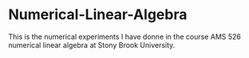 # Numerical-Linear-Algebra

This is the numerical experiments I have donne in the course AMS 526 numerical linear algebra at Stony Brook University.
